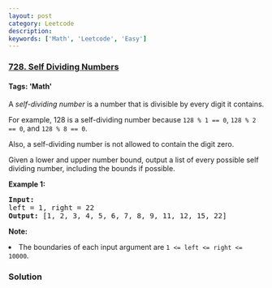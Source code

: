 ```yaml
---
layout: post
category: Leetcode
description: 
keywords: ['Math', 'Leetcode', 'Easy']
---
```

### [728. Self Dividing Numbers](https://leetcode.com/problems/self-dividing-numbers)

#### Tags: 'Math'

<div class="content__u3I1 question-content__JfgR"><div><p>
A <i>self-dividing number</i> is a number that is divisible by every digit it contains.
</p><p>
For example, 128 is a self-dividing number because <code>128 % 1 == 0</code>, <code>128 % 2 == 0</code>, and <code>128 % 8 == 0</code>.
</p><p>
Also, a self-dividing number is not allowed to contain the digit zero.
</p><p>
Given a lower and upper number bound, output a list of every possible self dividing number, including the bounds if possible.
</p>
<p><b>Example 1:</b><br/>
</p><pre><b>Input:</b> 
left = 1, right = 22
<b>Output:</b> [1, 2, 3, 4, 5, 6, 7, 8, 9, 11, 12, 15, 22]
</pre>
<p></p>
<p><b>Note:</b>
</p><li>The boundaries of each input argument are <code>1 &lt;= left &lt;= right &lt;= 10000</code>.</li>
<p></p></div></div>

### Solution

